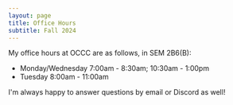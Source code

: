 ```yaml
---
layout: page
title: Office Hours
subtitle: Fall 2024
---
```


My office hours at OCCC are as follows, in SEM 2B6(B):
- Monday/Wednesday 7:00am - 8:30am; 10:30am - 1:00pm
- Tuesday 8:00am - 11:00am

I'm always happy to answer questions by email or Discord as well!
